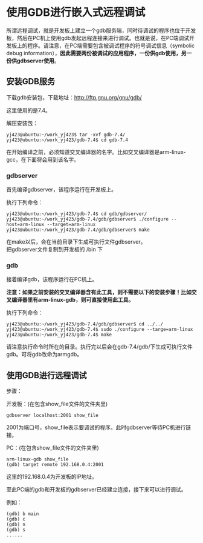# 使用GDB进行嵌入式远程调试 #

所谓远程调试，就是开发板上建立一个gdb服务端，同时待调试的程序也位于开发板，然后在PC机上使用gdb发起远程连接来进行调试。也就是说，在PC端调试开发板上的程序。请注意，在PC端需要包含被调试程序的符号调试信息（symbolic debug information），**因此需要两份被调试的应用程序，一份供gdb使用，另一份供gdbserver使用**。

## 安装GDB服务   ##
下载gdb安装包，下载地址：http://ftp.gnu.org/gnu/gdb/ 

这里使用的是7.4。

解压安装包：

	yj423@ubuntu:~/work_yj423$ tar -xvf gdb-7.4/
	yj423@ubuntu:~/work_yj423/gdb-7.4$ cd gdb-7.4

在开始编译之前，必须知道交叉编译器的名字。比如交叉编译器是arm-linux-gcc，在下面将会用到该名字。

### gdbserver   ###
首先编译gdbserver，该程序运行在开发板上。

执行下列命令：

	yj423@ubuntu:~/work_yj423/gdb-7.4$ cd gdb/gdbserver/
	yj423@ubuntu:~/work_yj423/gdb-7.4/gdb/gdbserver$ ./configure --host=arm-linux --target=arm-linux
	yj423@ubuntu:~/work_yj423/gdb-7.4/gdb/gdbserver$ make

在make以后，会在当前目录下生成可执行文件gdbserver。  
把gdbserver文件复制到开发板的 /bin 下

### gdb ###
接着编译gdb，该程序运行在PC机上。

**注意：如果之前安装的交叉编译器含有此工具，则不需要以下的安装步骤！比如交叉编译器里有arm-linux-gdb，则可直接使用此工具。**

执行下列命令：

	yj423@ubuntu:~/work_yj423/gdb-7.4/gdb/gdbserver$ cd ../../
	yj423@ubuntu:~/work_yj423/gdb-7.4$ sudo ./configure --targe=arm-linux
	yj423@ubuntu:~/work_yj423/gdb-7.4$ make

请注意执行命令时所在的目录。执行完以后会在gdb-7.4/gdb/下生成可执行文件gdb。可将gdb改命为armgdb。

## 使用GDB进行远程调试 ##

步骤：

开发板：(在包含show_file文件的文件夹里)

	gdbserver localhost:2001 show_file

2001为端口号，show_file表示要调试的程序。此时gdbserver等待PC机进行链接。

PC：(在包含show_file文件的文件夹里)

	arm-linux-gdb show_file
	(gdb) target remote 192.168.0.4:2001

这里的192.168.0.4为开发板的IP地址。

至此PC端的gdb和开发板的gdbserver已经建立连接，接下来可以进行调试。

例如：

	(gdb) b main
	(gdb) c
	(gdb) n
	(gdb) s
	......
